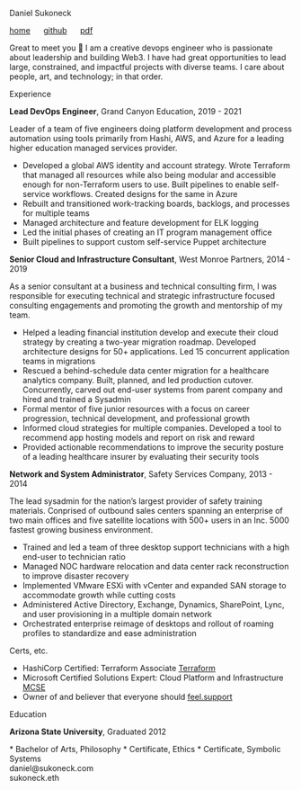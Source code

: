 <!-- 
Source code at github.com/sukoneck/resume is presented via pages.github.com

Site template by www.monique.tech/the-art-of-markdown

Favicon made by www.flaticon.com/authors/smashicons from www.flaticon.com is licensed by creativecommons.org/licenses/by/3.0

Color theme by https://marketplace.visualstudio.com/items?itemName=uloco.theme-bluloco-dark
-->

<!-- HEADER -->

<p class="name">Daniel Sukoneck</p>

<p class="links"><a href="https://sukoneck.com" target="_blank">home</a> &nbsp;&nbsp;&nbsp;&nbsp; <a href="https://github.com/sukoneck" target="_blank">github</a> &nbsp;&nbsp;&nbsp;&nbsp; <a href="https://resume.sukoneck.com/Daniel-Sukoneck-Resume.pdf" target="_blank">pdf</a></p>

<!-- SUMMARY -->

<p class="summary">Great to meet you 🤝 I am a creative devops engineer who is passionate about leadership and building Web3. I have had great opportunities to lead large, constrained, and impactful projects with diverse teams. I care about people, art, and technology; in that order.</p>

<!-- EXPERIENCE -->

<p class="section">Experience</p>

<p class="job-padless"><b>Lead DevOps Engineer</b>,  Grand Canyon Education,  2019 - 2021</p>

Leader of a team of five engineers doing platform development and process automation using tools primarily from Hashi, AWS, and Azure for a leading higher education managed services provider. 

 * Developed a global AWS identity and account strategy. Wrote Terraform that managed all resources while also being modular and accessible enough for non-Terraform users to use. Built pipelines to enable self-service workflows. Created designs for the same in Azure
 * Rebuilt and transitioned work-tracking boards, backlogs, and processes for multiple teams 
 * Managed architecture and feature development for ELK logging 
 * Led the initial phases of creating an IT program management office 
 * Built pipelines to support custom self-service Puppet architecture<br>


<p class="job"><b>Senior Cloud and Infrastructure Consultant</b>,  West Monroe Partners,  2014 - 2019</p>

As a senior consultant at a business and technical consulting firm, I was responsible for executing technical and strategic infrastructure focused consulting engagements and promoting the growth and mentorship of my team.

 * Helped a leading financial institution develop and execute their cloud strategy by creating a two-year migration roadmap. Developed architecture designs for 50+ applications. Led 15 concurrent application teams in migrations
 * Rescued a behind-schedule data center migration for a healthcare analytics company. Built, planned, and led production cutover. Concurrently, carved out end-user systems from parent company and hired and trained a Sysadmin
 * Formal mentor of five junior resources with a focus on career progression, technical development, and professional growth
 * Informed cloud strategies for multiple companies. Developed a tool to recommend app hosting models and report on risk and reward
 * Provided actionable recommendations to improve the security posture of a leading healthcare insurer by evaluating their security tools <br>

<!-- 
 * Awarded the west coast offices' Consultant of the Year and selected for a mentorship program with executive leadership
 * Helped a leading financial institution develop and execute their cloud strategy by creating a two-year migration roadmap with partnership from IT and business leadership. Satisfied security, audit, and risk requirements by implementing custom migration pipeline and five-epic scrum template. Developed future-state architecture and business continuity designs for more than 50 applications. Led as many as 15 concurrent application teams, each with up to 10 dedicated consulting and client resources, to migrate applications from on-premises data centers to a hybrid of Azure regions and colocations. Culminated in leading more than 60 resources through the migration of 15 core banking applications in a single weekend with no critical incidents
 * Salvaged a behind-schedule data center migration for a healthcare analytics company by finishing all requirements gathering, design, and implementation within four weeks. Built and installed all infrastructure in the new colocation including VMware cluster, Dell storage array, and Cisco switch stack. Designed network segmentation for future-state systems. Planned and led production cutover to new systems. Concurrently, separated all user systems from parent company by executing Active Directory, network, DNS, VPN, and VOIP migrations while also hiring and training a Sysadmin
 * Formal mentor of five junior resources with a focus on career progression, technical development, and professional growth. Conducted more than twenty formal reviews and provided continuous feedback to project team members     
 * Informed cloud strategies for over 50 applications and 5 clients by developing a custom analysis tool to determine the appropriate hosting model for an application given its architectural, risk, and cost factors, then rank the results to report risk and reward
 * Provided actionable recommendations to improve the security posture of a leading healthcare insurer by evaluating 12 information security tools on their inherent effectiveness and current implementations  
 * Expanded team capabilities by spearheading proof of concepts for container orchestrators like Docker Swarm and for server migration tools such as Zerto and Azure Site Recovery. Helped design and build a physical lab environment with connectivity to networks in Azure and AWS
-->


<p class="job"><b>Network and System Administrator</b>,  Safety Services Company,  2013 - 2014</p>

The lead sysadmin for the nation’s largest provider of safety training materials. Conprised of outbound sales centers spanning an enterprise of two main offices and five satellite locations with 500+ users in an Inc. 5000 fastest growing business environment.

 * Trained and led a team of three desktop support technicians with a high end-user to technician ratio 
 * Managed NOC hardware relocation and data center rack reconstruction to improve disaster recovery
 * Implemented VMware ESXi with vCenter and expanded SAN storage to accommodate growth while cutting costs
 * Administered Active Directory, Exchange, Dynamics, SharePoint, Lync, and user provisioning in a multiple domain network
 * Orchestrated enterprise reimage of desktops and rollout of roaming profiles to standardize and ease administration

<!-- PROJECTS AND CERTS -->

<p class="section">Certs, etc.</p>

 * HashiCorp Certified: Terraform Associate <a href="https://www.youracclaim.com/badges/5b4cdbf7-2744-477d-bb01-ff49f1c7b9f6/public_url" target="_blank">Terraform</a>
  * Microsoft Certified Solutions Expert: Cloud Platform and Infrastructure <a href="https://www.youracclaim.com/badges/5be9a88b-9ca7-4271-b819-1a22ec7c3ed2/public_url" target="_blank">MCSE</a>
 * Owner of and believer that everyone should <a href="http://feel.support" target="_blank">feel.support</a>


<!-- EDUCATION -->

<p class="section">Education</p>

<p class="job-padless"><b>Arizona State University</b>,  Graduated 2012</p>
 * Bachelor of Arts, Philosophy
 * Certificate, Ethics
 * Certificate, Symbolic Systems

<!-- FOOTER -->

<footer>daniel@sukoneck.com<br>sukoneck.eth</footer>

<!-- <button onclick="theme()">Theme</button> -->
